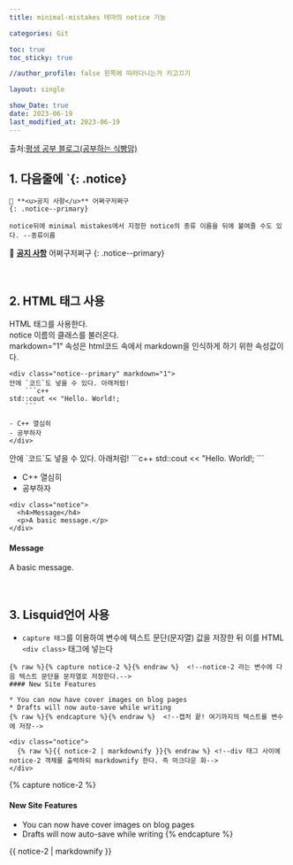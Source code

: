 ```yaml
---
title: minimal-mistakes 테마의 notice 기능

categories: Git

toc: true
toc_sticky: true

//author_profile: false 왼쪽에 따라다니는거 키고끄기

layout: single

show_Date: true
date: 2023-06-19
last_modified_at: 2023-06-19
---
```


출처:[평생 공부 블로그(공부하는 식빵맘)](https://ansohxxn.github.io/blog/notice/)

## 1. 다음줄에 `{: .notice}

```
🌝 **<u>공지 사항</u>** 어쩌구저쩌구
{: .notice--primary} 

notice뒤에 minimal mistakes에서 지정한 notice의 종류 이름을 뒤에 붙여줄 수도 있다. --종류이름
```

🌝 **<u>공지 사항</u>** 어쩌구저쩌구
{: .notice--primary} 

<br>



## 2. HTML 태그 사용

HTML 태그를 사용한다.  <br>
notice 이름의 클래스를 불러온다. <br>
markdown="1" 속성은 html코드 속에서 markdown을 인식하게 하기 위한 속성값이다.

```
<div class="notice--primary" markdown="1">
안에 `코드`도 넣을 수 있다. 아래처럼!
    ```c++
std::cout << "Hello. World!;
    ``` 

- C++ 열심히
- 공부하자
</div>
```

<div class="notice--primary" markdown="1">
안에 `코드`도 넣을 수 있다. 아래처럼!
    ```c++
std::cout << "Hello. World!;
    ``` 

- C++ 열심히
- 공부하자
</div>

```
<div class="notice">
  <h4>Message</h4>
  <p>A basic message.</p>
</div>
```

<div class="notice">
  <h4>Message</h4>
  <p>A basic message.</p>
</div>

<br>



## 3. Lisquid언어 사용

- `capture 태그`를 이용하여 변수에 텍스트 문단(문자열) 값을 저장한 뒤 이를 HTML `<div class>` 태그에 넣는다

```
{% raw %}{% capture notice-2 %}{% endraw %}  <!--notice-2 라는 변수에 다음 텍스트 문단을 문자열로 저장한다.-->  
#### New Site Features

* You can now have cover images on blog pages
* Drafts will now auto-save while writing
{% raw %}{% endcapture %}{% endraw %}  <!--캡처 끝! 여기까지의 텍스트를 변수에 저장-->

<div class="notice">
  {% raw %}{{ notice-2 | markdownify }}{% endraw %} <!--div 태그 사이에 notice-2 객체를 출력하되 markdownify 한다. 즉 마크다운 화-->
</div>
```

{% capture notice-2 %}
#### New Site Features

* You can now have cover images on blog pages
* Drafts will now auto-save while writing
{% endcapture %}

<div class="notice">
  {{ notice-2 | markdownify }}
</div>
